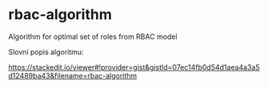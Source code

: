 # rbac-algorithm
Algorithm for optimal set of roles from RBAC model

Slovní popis algoritmu: 

https://stackedit.io/viewer#!provider=gist&gistId=07ec14fb0d54d1aea4a3a5d12489ba43&filename=rbac-algorithm
